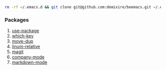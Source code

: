 
```sh
rm -rf ~/.emacs.d && git clone git@github.com:demixire/beemacs.git ~/.emacs.d
```

### Packages
1. [use-package](https://github.com/jwiegley/use-package)
2. [which-key](https://github.com/justbur/emacs-which-key) 
3. [move-dup](https://github.com/wyuenho/move-dup)
4. [linum-relative](https://github.com/coldnew/linum-relative)
5. [magit](https://github.com/magit/magit)
6. [company-mode](https://company-mode.github.io/)
7. [markdown-mode](https://jblevins.org/projects/markdown-mode/)
